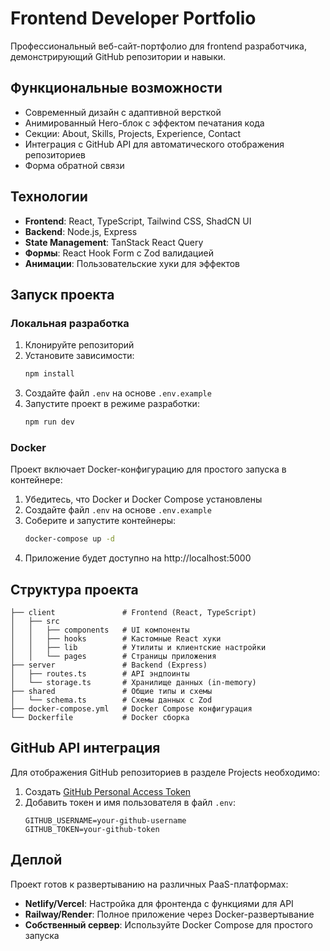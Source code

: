# Frontend Developer Portfolio

Профессиональный веб-сайт-портфолио для frontend разработчика, демонстрирующий GitHub репозитории и навыки.

## Функциональные возможности

- Современный дизайн с адаптивной версткой
- Анимированный Hero-блок с эффектом печатания кода
- Секции: About, Skills, Projects, Experience, Contact
- Интеграция с GitHub API для автоматического отображения репозиториев
- Форма обратной связи

## Технологии

- **Frontend**: React, TypeScript, Tailwind CSS, ShadCN UI
- **Backend**: Node.js, Express
- **State Management**: TanStack React Query
- **Формы**: React Hook Form с Zod валидацией
- **Анимации**: Пользовательские хуки для эффектов

## Запуск проекта

### Локальная разработка

1. Клонируйте репозиторий
2. Установите зависимости:
   ```bash
   npm install
   ```
3. Создайте файл `.env` на основе `.env.example`
4. Запустите проект в режиме разработки:
   ```bash
   npm run dev
   ```

### Docker

Проект включает Docker-конфигурацию для простого запуска в контейнере:

1. Убедитесь, что Docker и Docker Compose установлены
2. Создайте файл `.env` на основе `.env.example`
3. Соберите и запустите контейнеры:
   ```bash
   docker-compose up -d
   ```
4. Приложение будет доступно на http://localhost:5000

## Структура проекта

```
├── client               # Frontend (React, TypeScript)
│   ├── src
│   │   ├── components   # UI компоненты
│   │   ├── hooks        # Кастомные React хуки
│   │   ├── lib          # Утилиты и клиентские настройки
│   │   └── pages        # Страницы приложения
├── server               # Backend (Express)
│   ├── routes.ts        # API эндпоинты
│   └── storage.ts       # Хранилище данных (in-memory)
├── shared               # Общие типы и схемы
│   └── schema.ts        # Схемы данных с Zod
├── docker-compose.yml   # Docker Compose конфигурация
└── Dockerfile           # Docker сборка
```

## GitHub API интеграция

Для отображения GitHub репозиториев в разделе Projects необходимо:

1. Создать [GitHub Personal Access Token](https://github.com/settings/tokens)
2. Добавить токен и имя пользователя в файл `.env`:
   ```
   GITHUB_USERNAME=your-github-username
   GITHUB_TOKEN=your-github-token
   ```

## Деплой

Проект готов к развертыванию на различных PaaS-платформах:

- **Netlify/Vercel**: Настройка для фронтенда с функциями для API
- **Railway/Render**: Полное приложение через Docker-развертывание
- **Собственный сервер**: Используйте Docker Compose для простого запуска